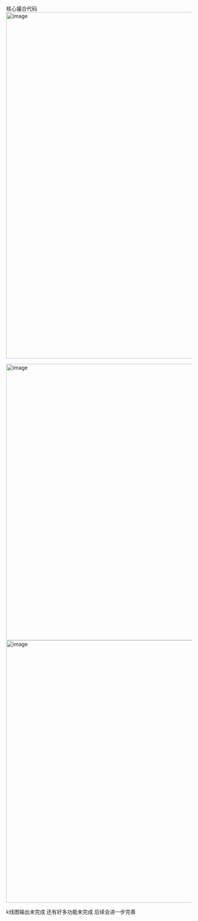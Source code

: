 核心撮合代码  
<img width="1431" height="937" alt="image" src="https://github.com/user-attachments/assets/b6c72249-f309-4c67-88ff-e219f7629d70" />

<img width="1627" height="748" alt="image" src="https://github.com/user-attachments/assets/e9188139-b882-440b-9dd2-c84b0d63551d" />
<img width="1686" height="710" alt="image" src="https://github.com/user-attachments/assets/3e3dd7b1-8aa2-4a8e-8901-9e31b00159cd" />

k线图输出未完成 还有好多功能未完成 后续会进一步完善 
